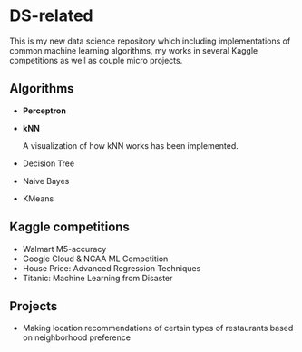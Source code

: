 # DS-related
This is my new data science repository which including implementations of common machine learning algorithms, my works in several Kaggle competitions as well as couple micro projects.
## Algorithms

* **Perceptron**
* **kNN**
  
  A visualization of how kNN works has been implemented.
* Decision Tree
* Naive Bayes
* KMeans

## Kaggle competitions

* Walmart M5-accuracy
* Google Cloud & NCAA ML Competition
* House Price: Advanced Regression Techniques
* Titanic: Machine Learning from Disaster

## Projects

* Making location recommendations of certain types of restaurants based on neighborhood preference
